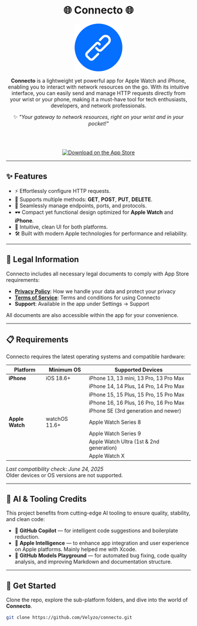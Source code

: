 <!-- Main README.md -->

<div align="center">

# 🌐 Connecto 🌐  

<img src="https://github.com/wfxey/wfxey/blob/main/6.png?raw=true" alt="Connecto Logo" width="130">

**Connecto** is a lightweight yet powerful app for Apple Watch and iPhone, enabling you to interact with network resources on the go. With its intuitive interface, you can easily send and manage HTTP requests directly from your wrist or your phone, making it a must-have tool for tech enthusiasts, developers, and network professionals.

✨ *"Your gateway to network resources, right on your wrist and in your pocket!"*

<br><br>

[![Download on the App Store](https://developer.apple.com/assets/elements/badges/download-on-the-app-store.svg)](https://apps.apple.com/de/app/connecto/id6748083588)

</div>

---

## ✨ Features

- ⚡ Effortlessly configure HTTP requests.  
- 🔄 Supports multiple methods: **GET**, **POST**, **PUT**, **DELETE**.  
- 🔌 Seamlessly manage endpoints, ports, and protocols.  
- 🕶️ Compact yet functional design optimized for **Apple Watch** and **iPhone**.  
- 🎨 Intuitive, clean UI for both platforms.  
- 🛠️ Built with modern Apple technologies for performance and reliability.  

---

## 📜 Legal Information

Connecto includes all necessary legal documents to comply with App Store requirements:

- **[Privacy Policy](https://velyzo.github.io/connecto/privacy-policy)**: How we handle your data and protect your privacy
- **[Terms of Service](https://velyzo.github.io/connecto/terms-of-service)**: Terms and conditions for using Connecto
- **Support**: Available in the app under Settings → Support

All documents are also accessible within the app for your convenience.

---

## 📋 Requirements

Connecto requires the latest operating systems and compatible hardware:

| Platform    | Minimum OS | Supported Devices                              |
|-------------|------------|------------------------------------------------|
| **iPhone**  | iOS 18.6+    | iPhone 13, 13 mini, 13 Pro, 13 Pro Max        |
|             |            | iPhone 14, 14 Plus, 14 Pro, 14 Pro Max        |
|             |            | iPhone 15, 15 Plus, 15 Pro, 15 Pro Max        |
|             |            | iPhone 16, 16 Plus, 16 Pro, 16 Pro Max        |
|             |            | iPhone SE (3rd generation and newer)          |
| **Apple Watch** | watchOS 11.6+ | Apple Watch Series 8                       |
|             |            | Apple Watch Series 9                          |
|             |            | Apple Watch Ultra (1st & 2nd generation)      |
|             |            | Apple Watch X                                 |

_Last compatibility check: June 24, 2025_  
Older devices or OS versions are not supported.

---

## 🧠 AI & Tooling Credits

This project benefits from cutting-edge AI tooling to ensure quality, stability, and clean code:

- 🤖 **GitHub Copilot** — for intelligent code suggestions and boilerplate reduction.  
- 🍏 **Apple Intelligence** — to enhance app integration and user experience on Apple platforms. Mainly helped me with Xcode.  
- 🧩 **GitHub Models Playground** — for automated bug fixing, code quality analysis, and improving Markdown and documentation structure.  

---

## 🚀 Get Started

Clone the repo, explore the sub-platform folders, and dive into the world of **Connecto**.  

```bash
git clone https://github.com/Velyzo/connecto.git
```

